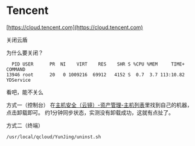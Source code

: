 # Tencent

[https://cloud.tencent.com](https://cloud.tencent.com)

关闭云盾

为什么要关闭？
```
  PID USER      PR  NI    VIRT    RES    SHR S %CPU %MEM     TIME+ COMMAND
13946 root      20   0 1009216  69912   4152 S  0.7  3.7 113:10.82 YDService
```
看吧，能不关么

方式一（控制台）
在[主机安全（云镜）-资产管理-主机列表](https://console.cloud.tencent.com/cwp/asset/machine)里找到自己的机器，点击卸载即可。
约1分钟同步状态，实测没有卸载成功，这就有点扯了。

方式二（终端）
```
/usr/local/qcloud/YunJing/uninst.sh
```
